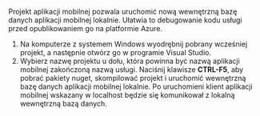 

Projekt aplikacji mobilnej pozwala uruchomić nową wewnętrzną bazę danych aplikacji mobilnej lokalnie. Ułatwia to debugowanie kodu usługi przed opublikowaniem go na platformie Azure.

1. Na komputerze z systemem Windows wyodrębnij pobrany wcześniej projekt, a następnie otwórz go w programie Visual Studio.
2. Wybierz nazwę projektu u dołu, która powinna być nazwą aplikacji mobilnej zakończoną nazwą usługi. Naciśnij klawisze **CTRL-F5**, aby pobrać pakiety nuget, skompilować projekt i uruchomić wewnętrzną bazę danych aplikacji mobilnej lokalnie. Po uruchomieni klient aplikacji mobilnej wskazany w localhost będzie się komunikował z lokalną wewnętrzną bazą danych. 

<!--HONumber=Jun16_HO2-->


